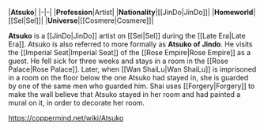 |**Atsuko**|
|-|-|
|**Profession**|Artist|
|**Nationality**|[[JinDo\|JinDo]]|
|**Homeworld**|[[Sel\|Sel]]|
|**Universe**|[[Cosmere\|Cosmere]]|

**Atsuko** is a [[JinDo\|JinDo]] artist on [[Sel\|Sel]] during the [[Late Era\|Late Era]].
Atsuko is also referred to more formally as **Atsuko of Jindo**. He visits the [[Imperial Seat\|Imperial Seat]] of the [[Rose Empire\|Rose Empire]] as a guest. He fell sick for three weeks and stays in a room in the [[Rose Palace\|Rose Palace]].
Later, when [[Wan ShaiLu\|Wan ShaiLu]] is imprisoned in a room on the floor below the one Atsuko had stayed in, she is guarded by one of the same men who guarded him. Shai uses [[Forgery\|Forgery]] to make the wall believe that Atsuko stayed in her room and had painted a mural on it, in order to decorate her room.



https://coppermind.net/wiki/Atsuko